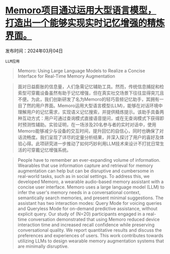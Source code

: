 # [Memoro项目通过运用大型语言模型，打造出一个能够实现实时记忆增强的精炼界面。](https://arxiv.org/abs/2403.02135)

发布时间：2024年03月04日

`LLM应用`

> Memoro: Using Large Language Models to Realize a Concise Interface for Real-Time Memory Augmentation

> 面对日益膨胀的信息量，人们急需记忆辅助工具。然而，传统信息捕捉和检索型可穿戴设备虽然有助于记忆增强，但在真实社交场景下往往显得突兀且不便。为此，我们创新研发了名为Memoro的轻巧音频记忆助手，其拥有一目了然的用户界面。Memoro运用大型语言模型(LLM)，能够在对话环境中理解用户的记忆需求，实现语义记忆搜索，并提供精炼提示。该助手具备两种互动方式：用户可通过查询模式直接语音提问，或在无查询模式下获得即时预测性辅助。实验证明，在一场涉及20名参与者的实时对话中，使用Memoro能够减少与设备的交互时间，提升回忆的自信心，同时也确保了对话流畅度。我们呈现了详尽的定量分析结果，并深入探讨了用户的喜好及体验心得。此项研究进一步推动了如何巧妙利用LLM技术来设计不打扰日常生活的可穿戴记忆增强系统。

> People have to remember an ever-expanding volume of information. Wearables that use information capture and retrieval for memory augmentation can help but can be disruptive and cumbersome in real-world tasks, such as in social settings. To address this, we developed Memoro, a wearable audio-based memory assistant with a concise user interface. Memoro uses a large language model (LLM) to infer the user's memory needs in a conversational context, semantically search memories, and present minimal suggestions. The assistant has two interaction modes: Query Mode for voicing queries and Queryless Mode for on-demand predictive assistance, without explicit query. Our study of (N=20) participants engaged in a real-time conversation demonstrated that using Memoro reduced device interaction time and increased recall confidence while preserving conversational quality. We report quantitative results and discuss the preferences and experiences of users. This work contributes towards utilizing LLMs to design wearable memory augmentation systems that are minimally disruptive.